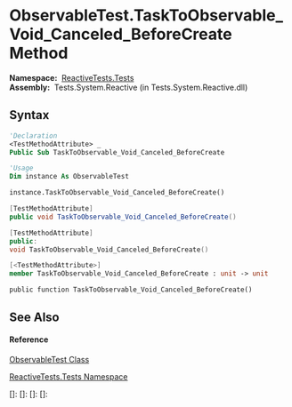 # ObservableTest.TaskToObservable\_Void\_Canceled\_BeforeCreate Method

**Namespace:**  [ReactiveTests.Tests](ReactiveTests.Tests\ReactiveTests.Tests.md)  
**Assembly:**  Tests.System.Reactive (in Tests.System.Reactive.dll)

## Syntax

```vb
'Declaration
<TestMethodAttribute> _
Public Sub TaskToObservable_Void_Canceled_BeforeCreate
```

```vb
'Usage
Dim instance As ObservableTest

instance.TaskToObservable_Void_Canceled_BeforeCreate()
```

```csharp
[TestMethodAttribute]
public void TaskToObservable_Void_Canceled_BeforeCreate()
```

```c++
[TestMethodAttribute]
public:
void TaskToObservable_Void_Canceled_BeforeCreate()
```

```fsharp
[<TestMethodAttribute>]
member TaskToObservable_Void_Canceled_BeforeCreate : unit -> unit 
```

```jscript
public function TaskToObservable_Void_Canceled_BeforeCreate()
```

## See Also

#### Reference

[ObservableTest Class](ObservableTest\ObservableTest.md)

[ReactiveTests.Tests Namespace](ReactiveTests.Tests\ReactiveTests.Tests.md)

[]: 
[]: 
[]: 
[]: 